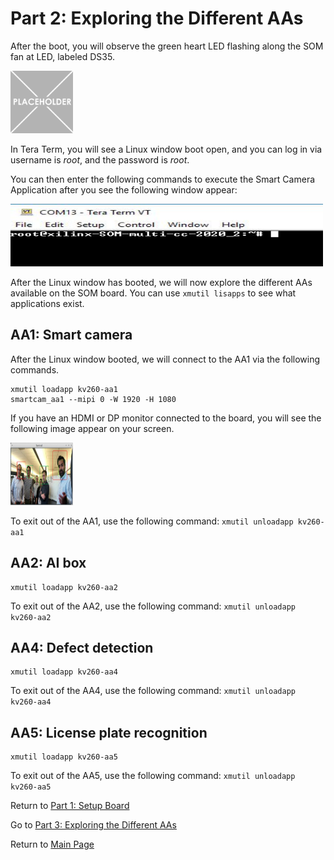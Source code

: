 # Part 2: Exploring the Different AAs

After the boot, you will observe the green heart LED flashing along the SOM fan at LED, labeled DS35.

<img src="/images/placeholder-1-e1533569576673.png" width=100 height =100>


In Tera Term, you will see a Linux window boot open, and you can log in via username is *root*, and the password is *root*.

You can then enter the following commands to execute the Smart Camera Application after you see the following window appear:

<img src="/images/som_console.JPG" width=500 height =100>

After the Linux window has booted, we will now explore the different AAs available on the SOM board. You can use `xmutil lisapps` to see what applications exist. 

## AA1: Smart camera
After the Linux window booted, we will connect to the AA1 via the following commands. 
```
xmutil loadapp kv260-aa1
smartcam_aa1 --mipi 0 -W 1920 -H 1080 
```

If you have an HDMI or DP monitor connected to the board, you will see the following image appear on your screen.

<img src="/images/som_aa1.png" width=100 height =100>

To exit out of the AA1, use the following command: `xmutil unloadapp kv260-aa1`

## AA2: AI box
```
xmutil loadapp kv260-aa2
```
To exit out of the AA2, use the following command: `xmutil unloadapp kv260-aa2`

## AA4: Defect detection
```
xmutil loadapp kv260-aa4
```
To exit out of the AA4, use the following command: `xmutil unloadapp kv260-aa4`

## AA5: License plate recognition
```
xmutil loadapp kv260-aa5
```
To exit out of the AA5, use the following command: `xmutil unloadapp kv260-aa5`

Return to [Part 1: Setup Board](https://github.com/Xilinx/Xilinx_KV260_Workshop/blob/main/Part%201:%20Setup%20Board.md)

Go to [Part 3: Exploring the Different AAs](https://github.com/Xilinx/Xilinx_KV260_Workshop/blob/main/Part%203:%20Running%20through%20AA1.md)

Return to [Main Page](https://github.com/Xilinx/Xilinx_KV260_Workshop)
